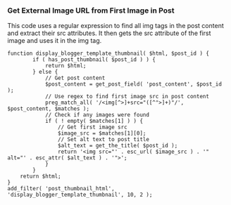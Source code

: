 ### Get External Image URL from First Image in Post
This code uses a regular expression to find all img tags in the post content and extract their src attributes. It then gets the src attribute of the first image and uses it in the img tag.
```
function display_blogger_template_thumbnail( $html, $post_id ) {
        if ( has_post_thumbnail( $post_id ) ) {
            return $html;
        } else {
            // Get post content
            $post_content = get_post_field( 'post_content', $post_id );
            // Use regex to find first image src in post content
            preg_match_all( '/<img[^>]+src="([^">]+)"/', $post_content, $matches );
            // Check if any images were found
            if ( ! empty( $matches[1] ) ) {
                // Get first image src
                $image_src = $matches[1][0];
                // Set alt text to post title
                $alt_text = get_the_title( $post_id );
                return '<img src="' . esc_url( $image_src ) . '" alt="' . esc_attr( $alt_text ) . '">';
            }
        }
    return $html;
}
add_filter( 'post_thumbnail_html', 'display_blogger_template_thumbnail', 10, 2 );
```

